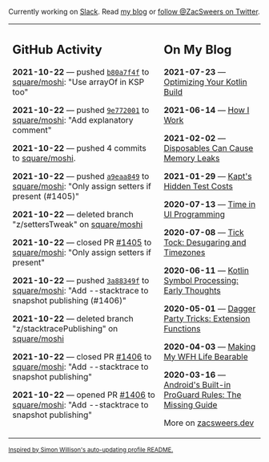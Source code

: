 Currently working on [Slack](https://slack.com/). Read [my blog](https://zacsweers.dev/) or [follow @ZacSweers on Twitter](https://twitter.com/ZacSweers).

<table><tr><td valign="top" width="60%">

## GitHub Activity
<!-- githubActivity starts -->
**2021-10-22** — pushed [`b80a7f4f`](https://github.com/square/moshi/commit/b80a7f4fdd807c093b0197192a8852239b8009d9) to [square/moshi](https://api.github.com/repos/square/moshi): "Use arrayOf in KSP too"

**2021-10-22** — pushed [`9e772001`](https://github.com/square/moshi/commit/9e7720012e7aef45dec29cccb4bc6d812142d904) to [square/moshi](https://api.github.com/repos/square/moshi): "Add explanatory comment"

**2021-10-22** — pushed 4 commits to [square/moshi](https://api.github.com/repos/square/moshi).

**2021-10-22** — pushed [`a9eaa849`](https://github.com/square/moshi/commit/a9eaa849e58bd476ce80c30e4e4ed7788c97202e) to [square/moshi](https://api.github.com/repos/square/moshi): "Only assign setters if present (#1405)"

**2021-10-22** — deleted branch "z/settersTweak" on [square/moshi](https://api.github.com/repos/square/moshi)

**2021-10-22** — closed PR [#1405](https://api.github.com/repos/square/moshi/pulls/1405) to [square/moshi](https://api.github.com/repos/square/moshi): "Only assign setters if present"

**2021-10-22** — pushed [`3a88349f`](https://github.com/square/moshi/commit/3a88349f34a9230a7745c79c3c0ac43d8315c3ec) to [square/moshi](https://api.github.com/repos/square/moshi): "Add --stacktrace to snapshot publishing (#1406)"

**2021-10-22** — deleted branch "z/stacktracePublishing" on [square/moshi](https://api.github.com/repos/square/moshi)

**2021-10-22** — closed PR [#1406](https://api.github.com/repos/square/moshi/pulls/1406) to [square/moshi](https://api.github.com/repos/square/moshi): "Add --stacktrace to snapshot publishing"

**2021-10-22** — opened PR [#1406](https://api.github.com/repos/square/moshi/pulls/1406) to [square/moshi](https://api.github.com/repos/square/moshi): "Add --stacktrace to snapshot publishing"
<!-- githubActivity ends -->
</td><td valign="top" width="40%">

## On My Blog
<!-- blog starts -->
**2021-07-23** — [Optimizing Your Kotlin Build](https://www.zacsweers.dev/optimizing-your-kotlin-build/)

**2021-06-14** — [How I Work](https://www.zacsweers.dev/how-i-work/)

**2021-02-02** — [Disposables Can Cause Memory Leaks](https://www.zacsweers.dev/disposables-can-cause-memory-leaks/)

**2021-01-29** — [Kapt's Hidden Test Costs](https://www.zacsweers.dev/kapts-hidden-test-costs/)

**2020-07-13** — [Time in UI Programming](https://www.zacsweers.dev/time-in-ui/)

**2020-07-08** — [Tick Tock: Desugaring and Timezones](https://www.zacsweers.dev/ticktock-desugaring-timezones/)

**2020-06-11** — [Kotlin Symbol Processing: Early Thoughts](https://www.zacsweers.dev/kotlin-symbol-processor-early-thoughts/)

**2020-05-01** — [Dagger Party Tricks: Extension Functions](https://www.zacsweers.dev/dagger-party-tricks-extension-functions/)

**2020-04-03** — [Making My WFH Life Bearable](https://www.zacsweers.dev/making-wfh-life-bearable/)

**2020-03-16** — [Android's Built-in ProGuard Rules: The Missing Guide](https://www.zacsweers.dev/android-proguard-rules/)
<!-- blog ends -->
More on [zacsweers.dev](https://zacsweers.dev/)
</td></tr></table>

<sub><a href="https://simonwillison.net/2020/Jul/10/self-updating-profile-readme/">Inspired by Simon Willison's auto-updating profile README.</a></sub>